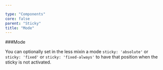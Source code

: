 ```yaml
---

type: "Components"
core: false
parent: "Sticky"
title: "Mode"
---
```


###Mode

You can optionally set in the less mixin a mode `sticky: 'absolute'` or `sticky: 'fixed'` or `sticky: 'fixed-always'` to have that position when the sticky is not activated.

<demo>
  <div class="gatsby_demo_item" data-iframe="iframe/demos/sticky/mode-absolute">
  </div>
  <div class="gatsby_demo_item" data-iframe="iframe/demos/sticky/mode-fixed">
  </div>
  <div class="gatsby_demo_item" data-iframe="iframe/demos/sticky/mode-fixed-always">
  </div>
</demo>
